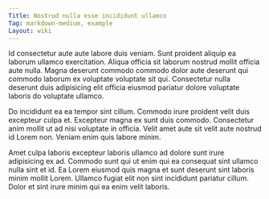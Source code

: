 ```yaml
---
Title: Nostrud nulla esse incididunt ullamco
Tag: markdown-medium, example
Layout: wiki
---
```

Id consectetur aute aute labore duis veniam. Sunt proident aliquip ea laborum ullamco exercitation. Aliqua officia sit laborum nostrud mollit officia aute nulla. Magna deserunt commodo commodo dolor aute deserunt qui commodo laborum ex voluptate voluptate sit qui. Consectetur nulla deserunt duis adipisicing elit officia eiusmod pariatur dolore voluptate laboris do voluptate ullamco.

Do incididunt ea ea tempor sint cillum. Commodo irure proident velit duis excepteur culpa et. Excepteur magna ex sunt duis commodo. Consectetur anim mollit ut ad nisi voluptate in officia. Velit amet aute sit velit aute nostrud id Lorem non. Veniam enim quis labore minim.

Amet culpa laboris excepteur laboris ullamco ad dolore sunt irure adipisicing ex ad. Commodo sunt qui ut enim qui ea consequat sint ullamco nulla sint et id. Ea Lorem eiusmod quis magna et sunt deserunt sint laboris minim mollit Lorem. Ullamco fugiat elit non sint incididunt pariatur cillum. Dolor et sint irure minim qui ea enim velit laboris.